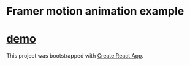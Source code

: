 # Framer motion animation example


# [demo](https://upbeat-albattani-728579.netlify.app)

This project was bootstrapped with [Create React App](https://github.com/facebook/create-react-app).


